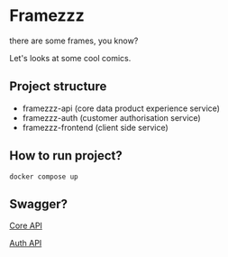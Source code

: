 # Framezzz
there are some frames, you know?

Let's looks at some cool comics.

## Project structure

- framezzz-api (core data product experience service)
- framezzz-auth (customer authorisation service)
- framezzz-frontend (client side service)

## How to run project?

```shell
docker compose up
```

## Swagger?

[Core API](https://github.com/CyberBoyzzz/Framezzz/blob/main/framezzz-api/cmd/server/docs/swagger.yaml)

[Auth API](https://github.com/CyberBoyzzz/Framezzz/blob/main/framezzz-auth/docs/swagger.yml)
